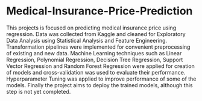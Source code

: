 # Medical-Insurance-Price-Prediction

This projects is focused on predicting medical insurance price using regression. Data was collected from Kaggle and cleaned for Exploratory Data Analysis 
using Statistical Analysis and Feature Engineering. Transformation pipelines were implemented for convenient preprocessing of existing and new data. Machine
Learning techniques such as Linear Regression, Polynomial Regression, Decision Tree Regression, Support Vector Regression and Random Forest Regression were
applied for creation of models and cross-validation was used to evaluate their performance. Hyperparameter Tuning was applied to improve performance of some
of the models. Finally the project aims to deploy the trained models, although this step is not yet completed.
